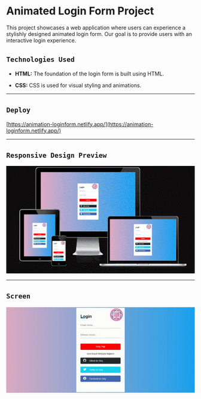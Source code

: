 # Animated Login Form Project

This project showcases a web application where users can experience a stylishly designed animated login form. Our goal is to provide users with an interactive login experience.

## `Technologies Used`

- **HTML:** The foundation of the login form is built using HTML.

- **CSS:** CSS is used for visual styling and animations.

---

## `Deploy`

[https://animation-loginform.netlify.app/](https://animation-loginform.netlify.app/)

---

## `Responsive Design Preview`

![responsive](Ads%C4%B1z.gif)

---

## `Screen`

![gif](<Video_230623125631%20(1).gif>)
